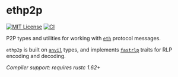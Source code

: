 # ethp2p

<!-- [![Crates.io][crates-badge]][crates-url] -->
<!-- [![docs.rs](https://img.shields.io/docsrs/ethp2p)](https://docs.rs/ethp2p) -->
[![MIT License](https://img.shields.io/github/license/rjected/ethp2p)](https://github.com/rjected/ethp2p/blob/main/LICENSE)
[![CI](https://github.com/rjected/ethp2p/actions/workflows/ci.yml/badge.svg)](https://github.com/rjected/ethp2p/actions/workflows/ci.yml)

<!-- [crates-badge]: https://img.shields.io/crates/v/ethp2p.svg -->
<!-- [crates-url]: https://crates.io/crates/ethp2p -->

P2P types and utilities for working with [`eth`](https://github.com/ethereum/devp2p) protocol
messages.

`ethp2p` is built on [`anvil`](https://github.com/foundry-rs/foundry/tree/master/anvil) types, and
implements [`fastrlp`](https://github.com/vorot93/fastrlp) traits for RLP encoding and decoding.

<!-- ## Usage -->

<!-- Add this to your `Cargo.toml`: -->

<!-- ```toml -->
<!-- [dependencies] -->
<!-- ethp2p = "0.1" -->
<!-- ``` -->

*Compiler support: requires rustc 1.62+*
